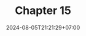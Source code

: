 ---
weight: 2300
title: "Chapter 15"
description: "Exception Handling"
icon: "article"
date: "2024-08-05T21:21:29+07:00"
lastmod: "2024-08-05T21:21:29+07:00"
draft: falsee
toc: true
---